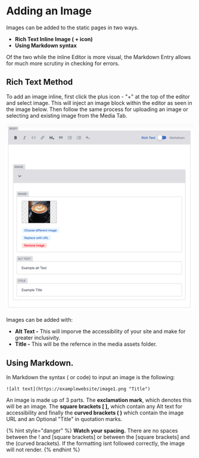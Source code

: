 # Adding an Image

Images can be added to the static pages in two ways. 

* **Rich Text Inline Image \( + icon\)**
* **Using Markdown syntax**

Of the two while the inline Editor is more visual, the Markdown Entry allows for much more scrutiny in checking for errors.



## Rich Text Method

To add an image inline, first click the plus icon - "+" at the top of the editor and select image. This will inject an image block within the editor as seen in the image below. Then follow the same process for uploading an image or selecting and existing image from the Media Tab. 

![](../../.gitbook/assets/screenshot-2021-03-18-at-14.03.43.png)

Images can be added with: 

* **Alt Text -** This will imporve the accessibility of your site and make for greater inclusivity.
* **Title -** This will be the refernce in the media assets folder. 

## Using Markdown.

In Markdown the syntax \( or code\) to input an image is the following: 

```text
![alt text](https://examplewebsite/image1.png "Title")
```

An image is made up of 3 parts. The **exclamation mark**, which denotes this will be an image. The **square brackets \[ \],** which contain any Alt text for accessibility and finally the **curved brackets \( \)** which contain the image URL and an Optional "Title" in quotation marks. 

{% hint style="danger" %}
**Watch your spacing.** There are no spaces between the ! and \[square brackets\] or between the \[square brackets\] and the \(curved brackets\). If the formatting isnt followed correctly, the image will not render.
{% endhint %}



##  

